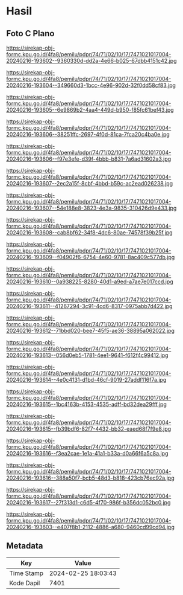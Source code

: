 # Hasil

## Foto C Plano

https://sirekap-obj-formc.kpu.go.id/4fa8/pemilu/pdpr/74/71/02/10/17/7471021017004-20240216-193602--9360330d-dd2a-4e66-b025-67dbb4151c42.jpg

https://sirekap-obj-formc.kpu.go.id/4fa8/pemilu/pdpr/74/71/02/10/17/7471021017004-20240216-193604--349660d3-1bcc-4e96-902d-32f0dd58cf83.jpg

https://sirekap-obj-formc.kpu.go.id/4fa8/pemilu/pdpr/74/71/02/10/17/7471021017004-20240216-193605--6e9869b2-4aa4-449d-b950-f85fc61bef43.jpg

https://sirekap-obj-formc.kpu.go.id/4fa8/pemilu/pdpr/74/71/02/10/17/7471021017004-20240216-193606--38251ffc-2697-4f0d-81ca-7fca20c4ba0e.jpg

https://sirekap-obj-formc.kpu.go.id/4fa8/pemilu/pdpr/74/71/02/10/17/7471021017004-20240216-193606--f97e3efe-d39f-4bbb-b831-7a6ad31602a3.jpg

https://sirekap-obj-formc.kpu.go.id/4fa8/pemilu/pdpr/74/71/02/10/17/7471021017004-20240216-193607--2ec2a15f-8cbf-4bbd-b59c-ac2ead026238.jpg

https://sirekap-obj-formc.kpu.go.id/4fa8/pemilu/pdpr/74/71/02/10/17/7471021017004-20240216-193607--54e188e8-3823-4e3a-9835-310426d9e433.jpg

https://sirekap-obj-formc.kpu.go.id/4fa8/pemilu/pdpr/74/71/02/10/17/7471021017004-20240216-193608--cab8bf62-34f8-4dc6-80ae-74578f39b25f.jpg

https://sirekap-obj-formc.kpu.go.id/4fa8/pemilu/pdpr/74/71/02/10/17/7471021017004-20240216-193609--f04902f6-6754-4e60-9781-8ac409c577db.jpg

https://sirekap-obj-formc.kpu.go.id/4fa8/pemilu/pdpr/74/71/02/10/17/7471021017004-20240216-193610--0a938225-8280-40d1-a9ed-a7ae7e017ccd.jpg

https://sirekap-obj-formc.kpu.go.id/4fa8/pemilu/pdpr/74/71/02/10/17/7471021017004-20240216-193611--41267294-3c91-4cd6-8317-0975abb7d422.jpg

https://sirekap-obj-formc.kpu.go.id/4fa8/pemilu/pdpr/74/71/02/10/17/7471021017004-20240216-193612--71bbd020-bee7-45f5-ae36-38895a062022.jpg

https://sirekap-obj-formc.kpu.go.id/4fa8/pemilu/pdpr/74/71/02/10/17/7471021017004-20240216-193613--056d0eb5-1781-4ee1-9641-f612f4c99412.jpg

https://sirekap-obj-formc.kpu.go.id/4fa8/pemilu/pdpr/74/71/02/10/17/7471021017004-20240216-193614--4e0c4131-d1bd-46cf-9019-27addf116f7a.jpg

https://sirekap-obj-formc.kpu.go.id/4fa8/pemilu/pdpr/74/71/02/10/17/7471021017004-20240216-193615--1bc4163b-4153-4535-adff-bd32dea29fff.jpg

https://sirekap-obj-formc.kpu.go.id/4fa8/pemilu/pdpr/74/71/02/10/17/7471021017004-20240216-193615--fb39bdf6-82f7-4432-bb32-eaed68f7f9e8.jpg

https://sirekap-obj-formc.kpu.go.id/4fa8/pemilu/pdpr/74/71/02/10/17/7471021017004-20240216-193616--f3ea2cae-1e1a-41a1-b33a-d0a66f6a5c8a.jpg

https://sirekap-obj-formc.kpu.go.id/4fa8/pemilu/pdpr/74/71/02/10/17/7471021017004-20240216-193616--388a50f7-bcb5-48d3-b818-423cb76ec92a.jpg

https://sirekap-obj-formc.kpu.go.id/4fa8/pemilu/pdpr/74/71/02/10/17/7471021017004-20240216-193617--27f313d1-c6d5-4f70-986f-b356dc052bc0.jpg

https://sirekap-obj-formc.kpu.go.id/4fa8/pemilu/pdpr/74/71/02/10/17/7471021017004-20240216-193603--e407f8b1-2112-4886-a680-9460cd99cd94.jpg


## Metadata

| Key        | Value               |
| ---------- | ------------------- |
| Time Stamp | 2024-02-25 18:03:43 |
| Kode Dapil | 7401                |



